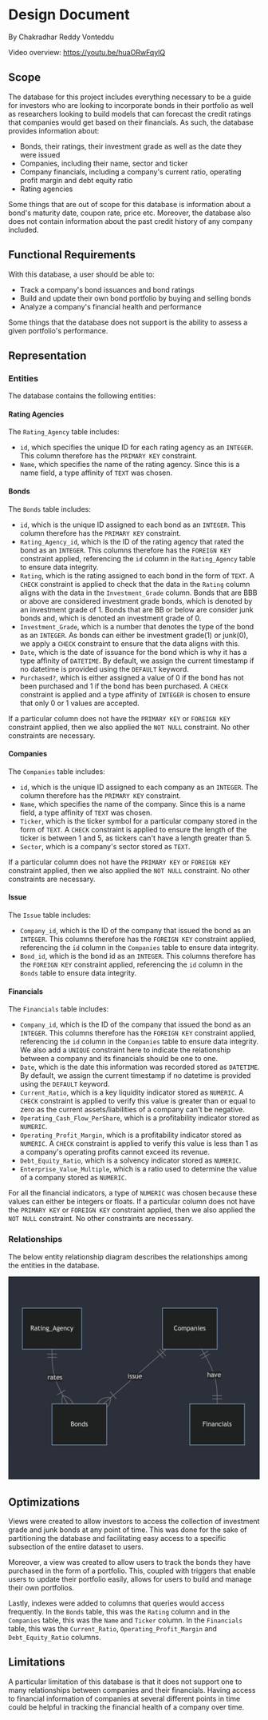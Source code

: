 # Design Document

By Chakradhar Reddy Vonteddu

Video overview: https://youtu.be/huaORwFqylQ

## Scope

The database for this project includes everything necessary to be a guide for investors who are looking to incorporate bonds in their portfolio as well as researchers looking to build models that can forecast the credit ratings that companies would get based on their financials. As such, the database provides information about:

* Bonds, their ratings, their investment grade as well as the date they were issued
* Companies, including their name, sector and ticker
* Company financials, including a company's current ratio, operating profit margin and debt equity ratio
* Rating agencies

Some things that are out of scope for this database is information about a bond's maturity date, coupon rate, price etc. Moreover, the database also does not contain information about the past credit history of any company included.

## Functional Requirements

With this database, a user should be able to:

- Track a company's bond issuances and bond ratings
- Build and update their own bond portfolio by buying and selling bonds
- Analyze a company's financial health and performance

Some things that the database does not support is the ability to assess a given portfolio's performance.

## Representation

### Entities

The database contains the following entities:

#### Rating Agencies
The `Rating_Agency` table includes:

 * `id`, which specifies the unique ID for each rating agency as an `INTEGER`. This column therefore has the `PRIMARY KEY` constraint.
 * `Name`, which specifies the name of the rating agency. Since this is a name field, a type affinity of `TEXT` was chosen.


 #### Bonds
The `Bonds` table includes:

 * `id`, which is the unique ID assigned to each bond as an `INTEGER`. This column therefore has the `PRIMARY KEY` constraint.
 * `Rating_Agency_id`, which is the ID of the rating agency that rated the bond as an `INTEGER`. This columns therefore has the `FOREIGN KEY` constraint applied, referencing the `id` column in the `Rating_Agency` table to ensure data integrity.
 * `Rating`, which is the rating assigned to each bond in the form of `TEXT`. A `CHECK` constraint is applied to check that the data in the `Rating` column aligns with the data in the `Investment_Grade` column. Bonds that are BBB or above are considered investment grade bonds, which is denoted by an investment grade of 1. Bonds that are BB or below are consider junk bonds and, which is denoted an investment grade of 0.
 * `Investment_Grade`, which is a number that denotes the type of the bond as an `INTEGER`. As bonds can either be investment grade(1) or junk(0), we apply a `CHECK` constraint to ensure that the data aligns with this.
 * `Date`, which is the date of issuance for the bond which is why it has a type affinity of `DATETIME`. By default, we assign the current timestamp if no datetime is provided using the `DEFAULT` keyword.
 * `Purchased?`, which is either assigned a value of 0 if the bond has not been purchased and 1 if the bond has been purchased. A `CHECK` constraint is applied and a type affinity of `INTEGER` is chosen to ensure that only 0 or 1 values are accepted.

 If a particular column does not have the `PRIMARY KEY` or `FOREIGN KEY` constraint applied, then we also applied the `NOT NULL` constraint. No other constraints are necessary.

 #### Companies
 The `Companies` table includes:

 * `id`, which is the unique ID assigned to each company as an `INTEGER`. The column therefore has the `PRIMARY KEY` constraint.
 * `Name`, which specifies the name of the company. Since this is a name field, a type affinity of `TEXT` was chosen.
 * `Ticker`, which is the ticker symbol for a particular company stored in the form of `TEXT`. A `CHECK` constraint is applied to ensure the length of the ticker is between 1 and 5, as tickers can't have a length greater than 5.
 * `Sector`, which is a company's sector stored as `TEXT`.

 If a particular column does not have the `PRIMARY KEY` or `FOREIGN KEY` constraint applied, then we also applied the `NOT NULL` constraint. No other constraints are necessary.

#### Issue
 The `Issue` table includes:

 * `Company_id`, which is the ID of the company that issued the bond as an `INTEGER`. This columns therefore has the `FOREIGN KEY` constraint applied, referencing the `id` column in the `Companies` table to ensure data integrity.
 * `Bond_id`, which is the bond id as an `INTEGER`.  This columns therefore has the `FOREIGN KEY` constraint applied, referencing the `id` column in the `Bonds` table to ensure data integrity.

#### Financials
 The `Financials` table includes:

 * `Company_id`, which is the ID of the company that issued the bond as an `INTEGER`. This columns therefore has the `FOREIGN KEY` constraint applied, referencing the `id` column in the `Companies` table to ensure data integrity. We also add a `UNIQUE` constraint here to indicate the relationship between a company and its financials should be one to one.
 * `Date`, which is the date this information was recorded stored as `DATETIME`. By default, we assign the current timestamp if no datetime is provided using the `DEFAULT` keyword.
 * `Current_Ratio`, which is a key liquidity indicator stored as `NUMERIC`. A `CHECK` constraint is applied to verify this value is greater than or equal to zero as the current assets/liabilities of a company can't be negative.
 * `Operating_Cash_Flow_PerShare`, which is a profitability indicator stored as `NUMERIC`.
 * `Operating_Profit_Margin`, which is a profitability indicator stored as `NUMERIC`. A `CHECK` constraint is applied to verify this value is less than 1 as a company's operating profits cannot exceed its revenue.
 * `Debt_Equity_Ratio`, which is a solvency indicator stored as `NUMERIC`.
 * `Enterprise_Value_Multiple`, which is a ratio used to determine the value of a company stored as `NUMERIC`.

 For all the financial indicators, a type of `NUMERIC` was chosen because these values can either be integers or floats. If a particular column does not have the `PRIMARY KEY` or `FOREIGN KEY` constraint applied, then we also applied the `NOT NULL` constraint. No other constraints are necessary.

### Relationships

The below entity relationship diagram describes the relationships among the entities in the database.

![ER Diagram](diagram.png)

## Optimizations

Views were created to allow investors to access the collection of investment grade and junk bonds at any point of time. This was done for the sake of partitioning the database and facilitating easy access to a specific subsection of the entire dataset to users.

Moreover, a view was created to allow users to track the bonds they have purchased in the form of a portfolio. This, coupled with triggers that enable users to update their portfolio easily, allows for users to build and manage their own portfolios.

Lastly, indexes were added to columns that queries would access frequently. In the `Bonds` table, this was the `Rating` column and in the `Companies` table, this was the `Name` and `Ticker` column. In the `Financials` table, this was the `Current_Ratio`, `Operating_Profit_Margin` and `Debt_Equity_Ratio` columns.

## Limitations

A particular limitation of this database is that it does not support one to many relationships between companies and their financials. Having access to financial information of companies at several different points in time could be helpful in tracking the financial health of a company over time.
